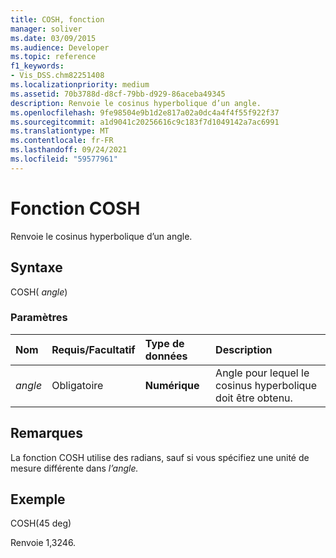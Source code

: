 ```yaml
---
title: COSH, fonction
manager: soliver
ms.date: 03/09/2015
ms.audience: Developer
ms.topic: reference
f1_keywords:
- Vis_DSS.chm82251408
ms.localizationpriority: medium
ms.assetid: 70b3788d-d8cf-79bb-d929-86aceba49345
description: Renvoie le cosinus hyperbolique d’un angle.
ms.openlocfilehash: 9fe98504e9b1d2e817a02a0dc4a4f4f55f922f37
ms.sourcegitcommit: a1d9041c20256616c9c183f7d1049142a7ac6991
ms.translationtype: MT
ms.contentlocale: fr-FR
ms.lasthandoff: 09/24/2021
ms.locfileid: "59577961"
---
```

# <a name="cosh-function"></a>Fonction COSH

Renvoie le cosinus hyperbolique d’un angle.
  
## <a name="syntax"></a>Syntaxe

COSH( *angle*) 
  
### <a name="parameters"></a>Paramètres

|**Nom**|**Requis/Facultatif**|**Type de données**|**Description**|
|:-----|:-----|:-----|:-----|
| _angle_ <br/> |Obligatoire  <br/> |**Numérique** <br/> |Angle pour lequel le cosinus hyperbolique doit être obtenu.  <br/> |
   
## <a name="remarks"></a>Remarques

La fonction COSH utilise des radians, sauf si vous spécifiez une unité de mesure différente dans *l’angle.* 
  
## <a name="example"></a>Exemple

COSH(45 deg) 
  
Renvoie 1,3246. 
  

